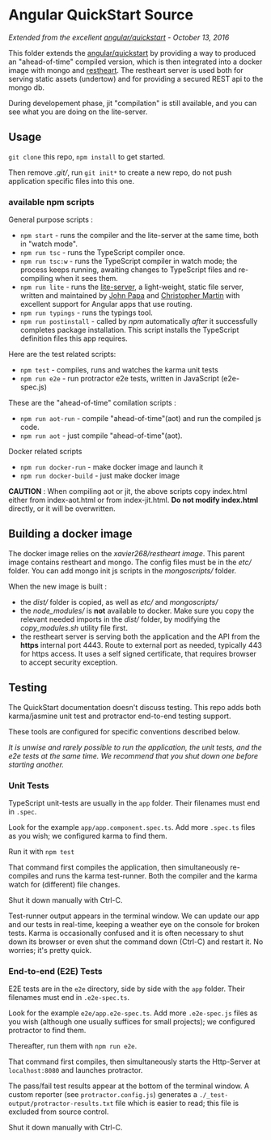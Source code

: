 # Angular QuickStart Source

*Extended from the excellent [angular/quickstart](http://github/angular/quickstart) - October 13, 2016*

This folder extends the [angular/quickstart](http://github/angular/quickstart) by providing a way to produced an "ahead-of-time" compiled version, which is then integrated into a docker image with mongo and [restheart](http://restheart.org). The restheart server is used both for serving static assets (undertow) and for providing a secured REST api to the mongo db.

During developement phase, jit "compilation" is still available, and you can see what you are doing on the lite-server.

## Usage

`git clone` this repo, `npm install` to get started.

Then remove *.git/*, run `git init*` to create a new repo, do not push application specific files into this one.




### available npm scripts

General purpose scripts :

* `npm start` - runs the compiler and the lite-server at the same time, both in "watch mode".
* `npm run tsc` - runs the TypeScript compiler once.
* `npm run tsc:w` - runs the TypeScript compiler in watch mode; the process keeps running, awaiting changes to TypeScript files and re-compiling when it sees them.
* `npm run lite` - runs the [lite-server](https://www.npmjs.com/package/lite-server), a light-weight, static file server, written and maintained by
[John Papa](https://github.com/johnpapa) and
[Christopher Martin](https://github.com/cgmartin)
with excellent support for Angular apps that use routing.
* `npm run typings` - runs the typings tool.
* `npm run postinstall` - called by *npm* automatically *after* it successfully completes package installation. This script installs the TypeScript definition files this app requires.

Here are the test related scripts:
* `npm test` - compiles, runs and watches the karma unit tests
* `npm run e2e` - run protractor e2e tests, written in JavaScript (e2e-spec.js)

These are the "ahead-of-time" comilation scripts :
* `npm run aot-run` - compile "ahead-of-time"(aot) and run the compiled js code.
* `npm run aot` - just compile "ahead-of-time"(aot).

Docker related scripts

* `npm run docker-run` - make docker image and launch it
* `npm run docker-build` - just make docker image

**CAUTION** : When compiling aot or jit, the above scripts copy index.html either from index-aot.html or from index-jit.html.
**Do not modify index.html** directly, or it will be overwritten.

## Building a docker image

The docker image relies on the *xavier268/restheart image*. This parent image contains
restheart and mongo. The config files must be in the *etc/* folder. You can add mongo init js scripts in the *mongoscripts/* folder.

When the new image is built :
* the *dist/* folder is copied, as well as *etc/* and *mongoscripts/*
* the *node_modules/* is **not** available to docker. Make sure you copy the relevant needed imports
in the *dist/* folder, by modifying the *copy_modules.sh* utility file first.
* the restheart server is serving both the application and the API from the **https** internal port 4443. Route to external port as needed, typically 443 for https access. It uses a self signed certificate, that requires browser to accept security exception.


## Testing

The QuickStart documentation doesn't discuss testing.
This repo adds both karma/jasmine unit test and protractor end-to-end testing support.

These tools are configured for specific conventions described below.

*It is unwise and rarely possible to run the application, the unit tests, and the e2e tests at the same time.
We recommend that you shut down one before starting another.*

### Unit Tests
TypeScript unit-tests are usually in the `app` folder. Their filenames must end in `.spec`.

Look for the example `app/app.component.spec.ts`.
Add more `.spec.ts` files as you wish; we configured karma to find them.

Run it with `npm test`

That command first compiles the application, then simultaneously re-compiles and runs the karma test-runner.
Both the compiler and the karma watch for (different) file changes.

Shut it down manually with Ctrl-C.

Test-runner output appears in the terminal window.
We can update our app and our tests in real-time, keeping a weather eye on the console for broken tests.
Karma is occasionally confused and it is often necessary to shut down its browser or even shut the command down (Ctrl-C) and
restart it. No worries; it's pretty quick.

### End-to-end (E2E) Tests

E2E tests are in the `e2e` directory, side by side with the `app` folder.
Their filenames must end in `.e2e-spec.ts`.

Look for the example `e2e/app.e2e-spec.ts`.
Add more `.e2e-spec.js` files as you wish (although one usually suffices for small projects);
we configured protractor to find them.

Thereafter, run them with `npm run e2e`.

That command first compiles, then simultaneously starts the Http-Server at `localhost:8080`
and launches protractor.  

The pass/fail test results appear at the bottom of the terminal window.
A custom reporter (see `protractor.config.js`) generates a  `./_test-output/protractor-results.txt` file
which is easier to read; this file is excluded from source control.

Shut it down manually with Ctrl-C.
